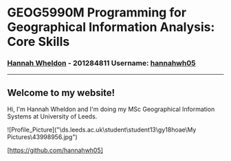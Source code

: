 # **GEOG5990M Programming for Geographical Information Analysis: Core Skills**
### **[Hannah Wheldon](https://github.com/hannahwh05)** - **201284811** Username: [hannahwh05](https://github.com/hannahwh05)
---

## Welcome to my website! 

Hi, I'm Hannah Wheldon and I'm doing my MSc Geographical Information Systems at University of Leeds. 

![Profile_Picture]("\\ds.leeds.ac.uk\student\student13\gy18hoae\My Pictures\43998956.jpg")

[https://github.com/hannahwh05]
